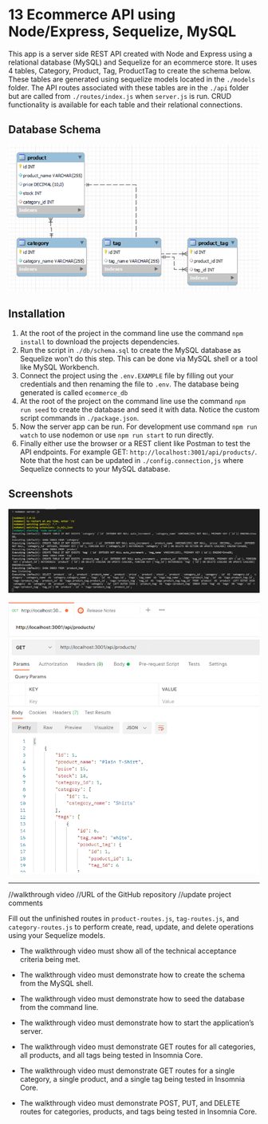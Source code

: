 # 13 Ecommerce API using Node/Express, Sequelize, MySQL

This app is a server side REST API created with Node and Express using a relational database (MySQL) and Sequelize for an ecommerce store. It uses 4 tables, Category, Product, Tag, ProductTag to create the schema below. These tables are generated using sequelize models located in the `./models` folder. The API routes associated with these tables are in the `./api` folder but are called  from `./routes/index.js` when `server.js` is run. CRUD functionality is available for each table and their relational connections.

## Database Schema

![database schema](./assets/database-schema.png)

## Installation

1. At the root of the project in the command line use the command `npm install` to download the projects dependencies.
1.  Run the script in `./db/schema.sql` to create the MySQL database as Sequelize won't do this step. This can be done via MySQL shell or a tool like MySQL Workbench.
1. Connect the project using the `.env.EXAMPLE` file by filling out your credentials and then renaming the file to `.env`. The database being generated is called `ecommerce_db`
1. At the root of the project on the command line use the command `npm run seed` to create the database and seed it with data. Notice the custom script commands in `./package.json`.
1. Now the server app can be run. For development use command `npm run watch` to use nodemon or use `npm run start` to run directly. 
1. Finally either use the browser or a REST client like Postman to test the API endpoints. For example GET: `http://localhost:3001/api/products/`. Note that the host can be updated in `./config.connection,js` where Sequelize connects to your MySQL database. 

## Screenshots

![server execution](./assets/server-execution.png)

![api get](./assets/api-get.png)

----------------

//walkthrough video
//URL of the GitHub repository
//update project comments


Fill out the unfinished routes in `product-routes.js`, `tag-routes.js`, and `category-routes.js` to perform create, read, update, and delete operations using your Sequelize models.




* The walkthrough video must show all of the technical acceptance criteria being met.

* The walkthrough video must demonstrate how to create the schema from the MySQL shell.

* The walkthrough video must demonstrate how to seed the database from the command line.

* The walkthrough video must demonstrate how to start the application’s server.

* The walkthrough video must demonstrate GET routes for all categories, all products, and all tags being tested in Insomnia Core.

* The walkthrough video must demonstrate GET routes for a single category, a single product, and a single tag being tested in Insomnia Core.

* The walkthrough video must demonstrate POST, PUT, and DELETE routes for categories, products, and tags being tested in Insomnia Core.

